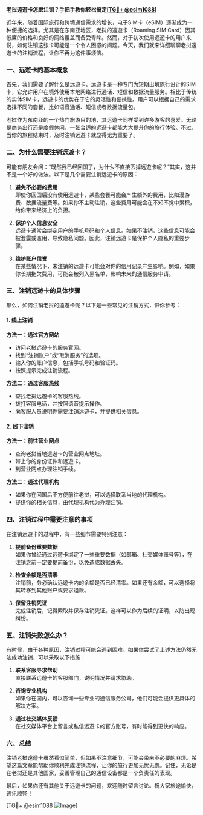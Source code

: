 **老挝遠遊卡怎麽注销？手把手教你轻松搞定[[TG💪+ @esim1088](https://t.me/s/esim1088)]**

近年来，随着国际旅行和跨境通信需求的增长，电子SIM卡（eSIM）逐渐成为一种便捷的选择。尤其是在东南亚地区，老挝的遠遊卡（Roaming SIM Card）因其低廉的价格和良好的网络覆盖而备受青睐。然而，对于初次使用远遊卡的用户来说，如何注销这张卡可能是一个令人困惑的问题。今天，我们就来详细聊聊老挝遠遊卡的注销流程，让你不再为这件事烦恼。

### 一、远遊卡的基本概念

首先，我们需要了解什么是远遊卡。远遊卡是一种专门为短期出境旅行设计的SIM卡，它允许用户在境外使用本地网络进行通话、短信和数据流量服务。相比于传统的实体SIM卡，远遊卡的优势在于它的灵活性和便携性。用户可以根据自己的需求选择不同的套餐，比如语音通话、短信或者数据流量包。

老挝作为东南亚的一个热门旅游目的地，其远遊卡同样受到许多游客的喜爱。无论是商务出行还是度假休闲，一张合适的远遊卡都能大大提升你的旅行体验。不过，当你的旅程结束时，及时注销远遊卡就显得尤为重要了。

### 二、为什么需要注销远遊卡？

可能有朋友会问：“既然我已经回国了，为什么不直接丢掉远遊卡呢？”其实，这并不是一个好的做法。以下是几个需要注销远遊卡的原因：

1. **避免不必要的费用**  
   即使你回国后没有使用远遊卡，某些套餐可能会产生额外的费用，比如漫游费、数据流量费等。如果你不主动注销，这些费用可能会在不知不觉中累积，给你带来经济上的负担。

2. **保护个人信息安全**  
   远遊卡通常会绑定用户的手机号码和个人信息。如果不注销，这些信息可能会被泄露或滥用，导致隐私问题。因此，注销远遊卡是保护个人隐私的重要步骤。

3. **维护账户信誉**  
   在某些情况下，未注销的远遊卡可能会对你的信用记录产生影响。例如，如果你长期拖欠费用，可能会被列入黑名单，影响未来的通信服务申请。

### 三、注销远遊卡的具体步骤

那么，如何注销老挝的遠遊卡呢？以下是一些常见的注销方式，供你参考：

#### 1. 线上注销

**方法一：通过官方网站**
- 访问老挝远遊卡的服务官网。
- 找到“注销账户”或“取消服务”的选项。
- 输入你的账户信息，包括手机号码和验证码。
- 按照提示完成注销流程。

**方法二：通过客服热线**
- 查找老挝远遊卡的客服热线。
- 拨打客服电话，并按照语音提示操作。
- 向客服人员说明你需要注销远遊卡，并提供相关信息。

#### 2. 线下注销

**方法一：前往营业网点**
- 查询老挝当地远遊卡的营业网点地址。
- 带上你的身份证件和远遊卡。
- 到营业网点办理注销手续。

**方法二：通过代理机构**
- 如果你在回国后不方便前往老挝，可以选择联系当地的代理机构。
- 提供你的相关信息，由代理机构代为办理注销。

### 四、注销过程中需要注意的事项

在注销远遊卡的过程中，有一些细节需要特别注意：

1. **提前备份重要数据**  
   如果你曾经通过远遊卡绑定了一些重要数据（如邮箱、社交媒体账号等），在注销之前一定要提前备份，以免造成数据丢失。

2. **检查余额是否清零**  
   注销前，务必确认远遊卡内的余额是否已经清零。如果还有余额，可以选择将其转移到其他账户或要求退款。

3. **保留注销凭证**  
   完成注销后，记得索取并保存注销凭证。这样可以作为后续的证明，以防出现纠纷。

### 五、注销失败怎么办？

有时候，由于各种原因，注销过程可能会遇到困难。如果你尝试了上述方法仍然无法成功注销，可以采取以下措施：

1. **联系客服寻求帮助**  
   直接联系远遊卡的客服部门，说明情况并请求协助。

2. **咨询专业机构**  
   如果你在国内，可以咨询一些专业的通信服务公司，他们可能会提供更具体的解决方案。

3. **通过社交媒体反馈**  
   在社交媒体平台上留言或私信远遊卡的官方账号，有时能得到更快的响应。

### 六、总结

注销老挝遠遊卡虽然看似简单，但如果不注意细节，可能会带来不必要的麻烦。希望这篇文章能帮助你顺利完成注销流程，让你的旅行更加无忧无虑。记住，无论是在老挝还是其他国家，妥善管理自己的通信设备都是一个负责任的表现。

最后，如果你还有其他关于远遊卡的问题，欢迎随时留言讨论。祝大家旅途愉快，通讯顺畅！

[[TG💪+ @esim1088](https://t.me/s/esim1088) ![Image](https://i.postimg.cc/4NQfJmqS/Snipaste-2025-05-13-00-14-12.png)]